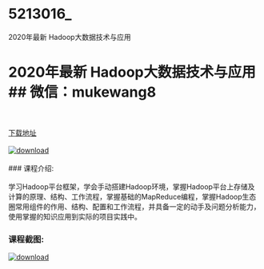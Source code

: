 # 5213016_
2020年最新 Hadoop大数据技术与应用
# 2020年最新 Hadoop大数据技术与应用## 微信：mukewang8
<br/></br>[下载地址](http://www.36tz.cn/article/5213016 "下载地址")
<br/></br>[![download](http://36tz.cn/muke_img/2020_05_2-71-300x183.png "下载地址")](http://www.36tz.cn/article/5213016 "下载地址")
<br/></br>### 课程介绍:<br/></br>学习Hadoop平台框架，学会手动搭建Hadoop环境，掌握Hadoop平台上存储及计算的原理、结构、工作流程，掌握基础的MapReduce编程，掌握Hadoop生态圈常用组件的作用、结构、配置和工作流程，并具备一定的动手及问题分析能力，使用掌握的知识应用到实际的项目实践中。

### 课程截图:
[![download](http://36tz.cn/muke_img/2020_05_1-76.png "下载地址")](http://www.36tz.cn/article/5213016 "下载地址")
